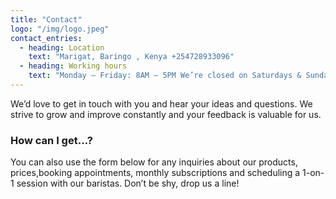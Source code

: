 ```yaml
---
title: "Contact"
logo: "/img/logo.jpeg"
contact_entries:
  - heading: Location
    text: "Marigat, Baringo , Kenya +254728933096"
  - heading: Working hours
    text: "Monday – Friday: 8AM – 5PM We’re closed on Saturdays & Sundays"
---
```


We’d love to get in touch with you and hear your ideas and
questions. We strive to grow and improve constantly and your feedback
is valuable for us.

<h3 class="f4 b lh-title mb2">How can I get…?</h3>

You can also use the form below for any inquiries about our products, prices,booking appointments, monthly subscriptions and scheduling a 1-on-1 session
with our baristas. Don’t be shy, drop us a line!
